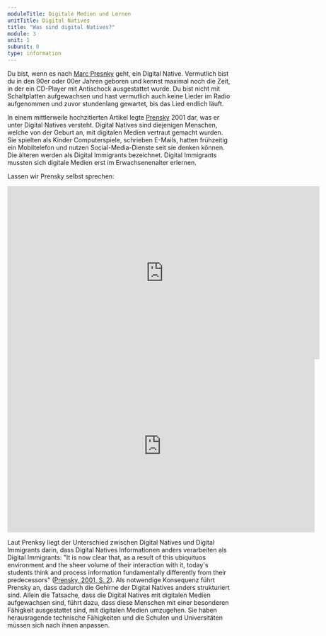 ```yaml
---
moduleTitle: Digitale Medien und Lernen
unitTitle: Digital Natives
title: "Was sind digital Natives?"
module: 3
unit: 1
subunit: 0
type: information
---
```


Du bist, wenn es nach [Marc Presnky](https://en.wikipedia.org/wiki/Marc_Prensky) geht, ein Digital Native. Vermutlich bist du in den 90er oder 00er Jahren geboren und kennst maximal noch die Zeit, in der ein CD-Player mit Antischock ausgestattet wurde. Du bist nicht mit Schaltplatten aufgewachsen und hast vermutlich auch keine Lieder im Radio aufgenommen und zuvor stundenlang gewartet, bis das Lied endlich läuft. 

In einem mittlerweile hochzitierten Artikel legte [Prensky](https://www.emeraldinsight.com/doi/pdfplus/10.1108/10748120110424816) 2001 dar, was er unter Digital Natives versteht. Digital Natives sind diejenigen Menschen, welche von der Geburt an, mit digitalen Medien vertraut gemacht wurden. Sie spielten als Kinder Computerspiele, schrieben E-Mails, hatten frühzeitig ein Mobiltelefon und nutzen Social-Media-Dienste seit sie denken können. Die älteren werden als Digital Immigrants bezeichnet. Digital Immigrants mussten sich digitale Medien erst im Erwachsenenalter erlernen. 

Lassen wir Prensky selbst sprechen: 

<iframe width="706" height="391" src="https://www.youtube.com/embed/jRR76Mz9NII" frameborder="0" allow="accelerometer; autoplay; encrypted-media; gyroscope; picture-in-picture" allowfullscreen></iframe>

<iframe width="695" height="391" src="https://www.youtube.com/embed/Q-sqIkKZ1N4" frameborder="0" allow="accelerometer; autoplay; encrypted-media; gyroscope; picture-in-picture" allowfullscreen></iframe>

Laut Prenksy liegt der Unterschied zwischen Digital Natives und Digital Immigrants darin, dass Digital Natives Informationen anders verarbeiten als Digital Immigrants: "It is now clear that, as a result of this ubiquituos environment and the sheer volume of their interaction with it, today's students think and process information fundamentally differently from their predecessors" ([Prensky, 2001, S. 2](https://www.emeraldinsight.com/doi/pdfplus/10.1108/10748120110424816)). Als notwendige Konsequenz führt Prensky an, dass dadurch die Gehirne der Digital Natives anders strukturiert sind. Allein die Tatsache, dass die Digital Natives mit digitalen Medien aufgewachsen sind, führt dazu, dass diese Menschen mit einer besonderen Fähigkeit ausgestattet sind, mit digitalen Medien umzugehen. Sie haben herausragende technische Fähigkeiten und die Schulen und Universitäten müssen sich nach ihnen anpassen. 


